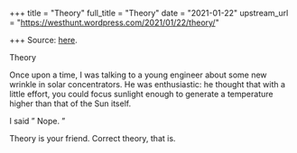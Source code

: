 +++
title = "Theory"
full_title = "Theory"
date = "2021-01-22"
upstream_url = "https://westhunt.wordpress.com/2021/01/22/theory/"

+++
Source: [here](https://westhunt.wordpress.com/2021/01/22/theory/).

Theory

Once upon a time, I was talking to a young engineer about some new
wrinkle in solar concentrators. He was enthusiastic: he thought that
with a little effort, you could focus sunlight enough to generate a
temperature higher than that of the Sun itself.

I said ” Nope. ”

Theory is your friend. Correct theory, that is.

